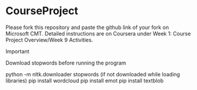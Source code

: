 # CourseProject

Please fork this repository and paste the github link of your fork on Microsoft CMT. Detailed instructions are on Coursera under Week 1: Course Project Overview/Week 9 Activities.

Important 

Download stopwords before running the program

python -m nltk.downloader stopwords (if not downloaded while loading libraries)
pip install wordcloud
pip install emot
pip install textblob


